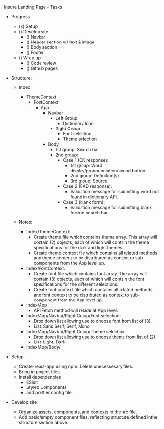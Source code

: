 Insure Landing Page - Tasks

- Progress

  - (x) Setup
  - () Develop site
    - () Navbar
    - () Header section w/ text & image
    - () Body section
    - () Footer
  - () Wrap up
    - () Code review
    - () Github pages

- Structure:

  - Index

    - ThemeContext
      - FontContext
        - App
          - Navbar
            - Left Group
              - Dictionary Icon
            - Right Group
              - Font selection
              - Theme selection
          - Body
            - 1st group: Search bar
            - 2nd group:
              - Case 1 (OK response):
                - 1st group: Word display/pronounciation/sound button
                - 2nd group: Definition(s)
                - 3rd group: Source
              - Case 2 (BAD response):
                - Validation message for submitting word not found in dictionary API.
              - Case 3 (blank form):
                - Validation message for submitting blank form in search bar.

  - Notes:

    - Index/ThemeContext:
      - Create theme file which contains theme array. This array will contain (2) objects, each of which will contain the theme specifications for the dark and light themes.
      - Create theme context file which contains all related methods and theme content to be distributed as context to sub-components from the App level up.
    - Index/FontContext:
      - Create font file which contains font array. The array will contain (3) objects, each of which will contain the font specifications for the different selections.
      - Create font context file which contains all related methods and font context to be distributed as context to sub-component from the App level up.
    - Index/App
      - API Fetch method will reside at App level.
    - Index/App/Navbar/Right Group/Font selection:
      - Drop down list allowing use to choose font from list of (3).
      - List: Sans Serif, Serif, Mono
    - Index/App/Navbar/Right Group/Theme selection:
      - Drop down list allowing use to choose theme from list of (2).
      - List: Light, Dark
    - Index/App/Body/

- Setup

  - Create-react-app using npm. Delete unecessesary files.
  - Bring in project files.
  - Install dependencies
    - ESlint
    - Styled Components
    - add prettier config file

- Develop site
  - Organize assets, components, and contexts in the src file.
  - Add basic/empty component files, reflecting structure defined inthe structure section above.
